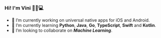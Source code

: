 ### Hi! I'm Vini 👋🏾💻

- 🔭 I’m currently working on universal native apps for iOS and Android.
- 🌱 I’m currently learning **Python**, **Java**, **Go**, **TypeScript**, **Swift** and **Kotlin**.
- 👯 I’m looking to collaborate on ***Machine Learning***.


<!--
**rootcsvn/rootcsvn** is a ✨ _special_ ✨ repository because its `README.md` (this file) appears on your GitHub profile.

Here are some ideas to get you started:

- 🔭 I’m currently working on ...
- 🌱 I’m currently learning ...
- 👯 I’m looking to collaborate on ...
- 🤔 I’m looking for help with ...
- 💬 Ask me about ...
- 📫 How to reach me: ...
- 😄 Pronouns: ...
- ⚡ Fun fact: ...
-->
